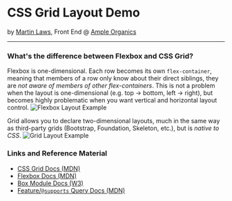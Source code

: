 # CSS Grid Layout Demo
by [Martin Laws](https://twitter.com/martinblaws), Front End @ [Ample Organics](http://www.ampleorganics.com)

---

### What's the difference between Flexbox and CSS Grid?
Flexbox is one-dimensional. Each row becomes its own `flex-container`, meaning that members of a row only know about their direct siblings, they are _not aware of members of other flex-containers_. This is not a problem when the layout is one-dimensional (e.g. top -> bottom, left -> right), but becomes highly problematic when you want vertical and horizontal layout control.
![Flexbox Layout Example](https://i.imgur.com/cLRrezS.png)

Grid allows you to declare two-dimensional layouts, much in the same way as third-party grids (Bootstrap, Foundation, Skeleton, etc.), but is _native to CSS_.
![Grid Layout Example](https://i.imgur.com/OTN63a5.png)

### Links and Reference Material
* [CSS Grid Docs (MDN)](https://developer.mozilla.org/en-US/docs/Glossary/Grid)
* [Flexbox Docs (MDN)](https://developer.mozilla.org/en-US/docs/Web/CSS/CSS_Flexible_Box_Layout)
* [Box Module Docs (W3)](https://www.w3.org/TR/css-align-3/#intro)
* [Feature/`@supports` Query Docs (MDN)](https://developer.mozilla.org/en-US/docs/Web/CSS/%40supports)
